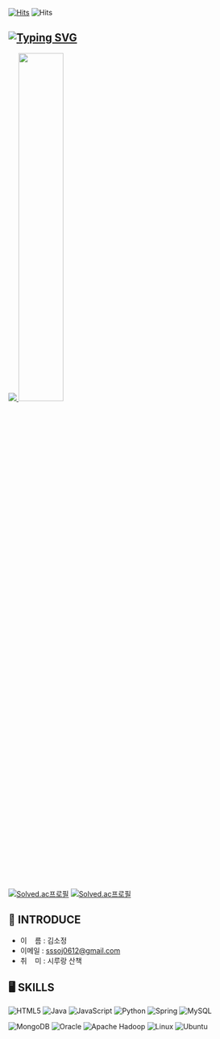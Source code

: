 [![Hits](https://hits.seeyoufarm.com/api/count/incr/badge.svg?url=https%3A%2F%2Fgithub.com%2Fsssoj0612%2Fhit-counter&count_bg=%239199A0&title_bg=%23444A4D&icon=hey.svg&icon_color=%23FFFFFF&title=welcome&edge_flat=false)](https://hits.seeyoufarm.com)
![Hits](https://capsule-render.vercel.app/api?type=soft&color=6d819c&height=120&section=header&text=Hello%20World!&fontSize=70&fontColor=f2f2f2&animation=blinking&stroke=1a1a1a&strokeWidth=3&)


[![Typing SVG](https://readme-typing-svg.demolab.com?font=Alkatra&weight=400&size=40&duration=3500&pause=3&color=6994CDEE&center=false&vCenter=false&multiline=true&repeat=true&width=1000&height=60&lines=This%20is%20Sojeong's%20Github!%20👋)](https://git.io/typing-svg)
---
<a href="s">
  <img src="https://github-readme-stats.vercel.app/api/top-langs/?username=sssoj0612&exclude_repo=sssoj0612.github.io&layout=compact&theme=nord" />
</a>
<a href="s">
  <img src="https://github-readme-stats.vercel.app/api?username=sssoj0612&theme=nord&show_icons=true" width="42%" />
</a>

[![Solved.ac프로필](http://mazassumnida.wtf/api/v2/generate_badge?boj=sssoj0612)](https://solved.ac/sssoj0612)
[![Solved.ac프로필](http://mazassumnida.wtf/api/mini/generate_badge?boj=sssoj0612)](https://solved.ac/sssoj0612)


## 📢 INTRODUCE
*  이&nbsp;&nbsp;&nbsp;&nbsp;름 : 김소정
*  이메일 : sssoj0612@gmail.com
*  취&nbsp;&nbsp;&nbsp;&nbsp;미 : 시루랑 산책

## :desktop_computer: SKILLS
![HTML5](https://img.shields.io/badge/html5-%23E34F26.svg?style=for-the-badge&logo=html5&logoColor=white)
![Java](https://img.shields.io/badge/java-%23ED8B00.svg?style=for-the-badge&logo=openjdk&logoColor=white)
![JavaScript](https://img.shields.io/badge/javascript-%23323330.svg?style=for-the-badge&logo=javascript&logoColor=%23F7DF1E)
![Python](https://img.shields.io/badge/python-3670A0?style=for-the-badge&logo=python&logoColor=ffdd54)
![Spring](https://img.shields.io/badge/spring-%236DB33F.svg?style=for-the-badge&logo=spring&logoColor=white)
![MySQL](https://img.shields.io/badge/mysql-%2300f.svg?style=for-the-badge&logo=mysql&logoColor=white)

![MongoDB](https://img.shields.io/badge/MongoDB-%234ea94b.svg?style=for-the-badge&logo=mongodb&logoColor=white)
![Oracle](https://img.shields.io/badge/Oracle-F80000?style=for-the-badge&logo=oracle&logoColor=white)
![Apache Hadoop](https://img.shields.io/badge/Apache%20Hadoop-66CCFF?style=for-the-badge&logo=apachehadoop&logoColor=black)
![Linux](https://img.shields.io/badge/Linux-FCC624?style=for-the-badge&logo=linux&logoColor=black)
![Ubuntu](https://img.shields.io/badge/Ubuntu-E95420?style=for-the-badge&logo=ubuntu&logoColor=white)
